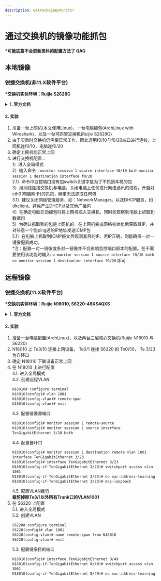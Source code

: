 ```yaml
---
description: GetPackageByMonitor
---
```



# 通过交换机的镜像功能抓包
**\*可能这篇不会更新思科的配置方法了 QAQ**

## 本地镜像
### 锐捷交换机(非11.X软件平台)
**\*交换机实体环境：Ruijie S2628G**  

<details>
<summary><strong>1. 官方文档</strong></summary>

<pre><code>
路径：实施一本通/四、功能配置/1、基础配置/7、镜像/1、多对一镜像(包含一对一镜像)
......
一、组网需求
配置端口镜像，实现监控服务器能够监控g0/1及g0/2口入方向和出方向的数据流，同时监控服务器依然能够实现对外网网络的访问

二、组网拓扑
</code></pre>
![Topology](../../.gitbook/assets/RG-Monitor-Topology.png)
<pre><code>
三、配置要点
要实现监控服务器即能对外网网络的访问，需要在配置交换机端口镜像的目的端口后面加上switch关键字

四、配置步骤  
交换机配置：
Ruijie>enable                                     
Ruijie#configure terminal
Ruijie(config)#monitor session 1 source interface gigabitEthernet 0/1 both
------>指定端口镜像的源端口为g0/1，即被监控端口，交换机可以指定多个源端口。both表示双方向的数据流，
如果只需要镜像进入交换机方向的数据流，则将both关键字改为关键字rx，
命令就变为了：monitor session 1 source interface gigabitEthernet 0/1 rx。
如果只需要镜像从交换机出来方向的流量，则可将both关键字改为tx。

Ruijie(config)#monitor session 1 source interface gigabitEthernet 0/2 both
------>指定端口镜像的源端口g0/2，即被监控端口。交换机可以指定多个源端口。both表示双方向的数据流，
如果只需要镜像进入交换机方向的数据流，则将both关键字改为关键字rx，
如果只需要镜像从交换机出来方向的流量，则可将both关键字改为tx。

Ruijie(config)#monitor session 1 destination interface gigabitEthernet 0/24 switch
------>指定g0/24口为端口镜像的目的端口，即监控端口。后面加了一个关键字swith，表示目的端口也能够上网，
如果不加关键字，那么该端口将不能访问外网。（11.x版本强制要加此关键字）

Ruijie(config)#end
Ruijie#wr
......
</code></pre>

</details>

#### 2. 实验
1. 准备一台上网机(本文使用Linux)，一台电脑抓包(ArchLinux with Wireshark)，以及一台可网管交换机(Ruijie S2628G)  
2. 由于实验时交换机仍需要正常工作，因此选用f0/10与f0/20端口进行连线，上网机连f0/10，电脑连f0/20
3. 确定上网机能正常上网
4. 进行交换机配置：  
1）进入全局模式  
2）输入命令：`monitor session 1 source interface f0/10 both` `monitor session 1 destination interface f0/20`  
2.1）命令中监控端口没有加switch关键字是为了不抓到本机的包  
3）用网线连接交换机与电脑，关闭电脑上任何进行网络通讯的进程，开启对eth0(电脑网卡)的抓包，确定无法抓取任何包  
3.1）建议关闭网络管理服务，如：NetworkManager。以及DHCP服务，如：dhclient。避免产生DHCP以及其他广播包  
4）在确定电脑启动抓包时将上网机插入交换机，同时能观察到电脑上抓取到数据包  
5）为确认抓取到的包是上网机的，在上网机完成网络初始化后获取其IP，并对任意一个能ping通的IP地址发送ICMP包  
5.1）在电脑上抓取到ICMP报文后观测其目的IP，若IP正确，则能确保一对一镜像配置成功。  
\*注：配置一对一镜像或多对一镜像并不会影响监控端口原本的配置。在不需要使用该功能时输入`no monitor session 1 source interface f0/10 both` `no monitor session 1 destination interface f0/20`  即可

## 远程镜像
### 锐捷交换机(11.X软件平台)
**\*交换机实体环境：Ruijie N18010, S6220-48XS4QXS**  

<details>
<summary><strong>1. 官方文档</strong></summary>

<pre><code>
路径：实施一本通/四、功能配置/1、基础配置/7、镜像/1、多对一镜像(包含一对一镜像)
......
一、组网需求

g4/1及g4/2下面连接用户，g4/21及g4/22连接两台监控服务器，现在需要实现监控服务器1及监控服务器2都能监控g4/1及g4/2口的数据流

二、组网拓扑
</code></pre>
![Monitor-Remote](../../.gitbook/assets/RG-Monitor-Remote.png)
<pre><code>s
三、配置要点
1）在核心交换机上创建Remote VLAN。
2）指定核心交换机为RSPAN的源设备，配置直连PC1，PC2的端口g4/1及g4/2为镜像源端口；选择一个Down状态（无需手工shutdown）的端口（本例为G 4/23）为镜像输出端口，将该端口加入Remote VLAN，并配置为MAC自环。（这里的down状态的端口不是指手动将接口shutdown，而是这个接口之前没有使用，没有连线）
3）将直连监控服务器1，监控服务器2的G4/21，G4/22端口加入Remote VLAN。
 
重点说明：
1）需要在交换机上将一个未使用的端口配置成为一个mac自环口，配置为mac自环口后，该端口不插网线或光线，接口会自动UP，并且接口状态灯亮绿色。MAC不能做其他配置，也不要打开此接口的交换功能（monitor session 1 destination remote vlan 100 interface gigabitEthernet 4/23  不要携带switch 选项）否则可能导致监控服务器无法接收到监控数据流
 
四、配置步骤  
交换机配置：
1、在交换机上配置Remote VLAN。
在交换机上创建Remote VLAN 100。 ------>这个VLAN需要是在交换机上没有使用的业务VLAN
Ruijie#configure terminal 
Ruijie(config)#vlan 100
Ruijie(config-vlan)#remote-span  
Ruijie(config-vlan)#exit
 
2、配置RSPAN源设备。
在交换机上创建RSPAN Session 1，指定该设备为源设备，并配置端口g4/1及g4/2为源端口（源端口配置任意），镜像双向数据流。
Ruijie(config)#monitor session 1 remote-source
Ruijie(config)#monitor session 1 source interface gigabitEthernet 4/1 both
Ruijie(config)#monitor session 1 source interface gigabitEthernet 4/2 both
指定自环口g4/23为镜像的目的端口
Ruijie(config)#monitor session 1 destination remote vlan 100 interface gigabitEthernet 4/23 ------>将流量引入到loopback口，最后面不要携带switch命令
Ruijie(config)#interface gigabitEthernet 4/23
Ruijie(config-if-GigabitEthernet 4/23)#switchport access vlan 100
Ruijie(config-if-GigabitEthernet 4/23)#mac-loopback         ------>环回口会不要再做其他配置，也不要连接线缆。
Ruijie(config-if-GigabitEthernet 4/23)#end
Ruijie# clear mac-address-table dynamic interface gigabitEthernet 4/23    ------>配置完成后需要清下自环口的mac地址表
 
3、将监控服务器的端口g4/21及g4/22加入Remote VLAN
配置交换机的端口g4/21和g4/22属于Remote VLAN 100。
Ruijie(config)#interface range gigabitEthernet 4/21-22
Ruijie(config-if-range)#switchport access vlan 100
Ruijie(config-if-range)#end
Ruijie#wr
重点说明：
注意：如果S86上面开启了生成树协议，同时有其他trunk口，由于RSPAN的镜像目的口有MAC- loopback功能，会导致流量在remote-vlan中打环，所以需要在所有trunk口上做vlan修剪，本例中remove vlan 100。
 
指定自环口g4/23为镜像的目的端口配置中如果开启了switch关键字，那么需要在自环口关闭mac地址学习功能，并且清除自环口的MAC地址表项，如果没有敲switch关键字则无不需要关闭自环口的mac地址学习功能。
</code></pre>s

</details>

#### 2. 实验
1. 准备一台电脑配置(ArchLinux)，以及两台三层核心交换机(Ruijie N18010 与 S6220)  
2. N18010 上 Te3/10 连接上网设备， Te3/1 连接 S6220 的 Te0/50， Te 3/23 为自环口
3. 确定 N18010 下联设备正常上网  
4. 在 N18010 上进行配置  
    4.1. 进入全局模式  
    4.2. 创建远程VLAN  
    ```
    N18010# configure terminal
    N18010(config)# vlan 1001
    N18010(config-vlan)# remote-span
    N18010(config-vlan)# exit
    ```
    4.3. 配置镜像源端口  
    ```
    N18010(config)# monitor session 1 remote-source
    N18010(config)# monitor session 1 source interface TenGigabitEthernet 3/10 both
    ```  
    4.4. 配置自环口  
    ```
    N18010(config)# monitor session 1 destination remote vlan 1001 interface TenGigabitEthernet 3/23 
    N18010(config)# interface TenGigabitEthernet 3/23
    N18010(config-if-TenGigabitEthernet 3/23)# switchport access vlan 1001
    N18010(config-if-TenGigabitEthernet 3/23)# no mac-address-learning
    N18010(config-if-TenGigabitEthernet 3/23)# mac-loopback
    ```
    4.5. 配置VLAN裁剪  
    **裁剪掉除Te3/1以外所有Trunk口的VLAN1001**
5. 在 S6220 上配置  
   5.1. 进入全局模式  
   5.2. 创建VLAN  
    ```
    S6220# configure terminal
    S6220(config)# vlan 1001
    S6220(config-vlan)# name remote-span from N18010
    S6220(config-vlan)# exit
    ```  
   5.3. 配置镜像目的端口  
    ```
    N18010(config)# interface TenGigabitEthernet 0/49
    N18010(config-if-TenGigabitEthernet 0/49)# switchport access vlan 1001
    N18010(config-if-TenGigabitEthernet 0/49)# no mac-address-learning
    ```
